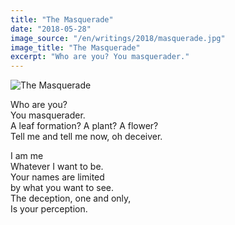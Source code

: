 ```yaml
---
title: "The Masquerade"
date: "2018-05-28"
image_source: "/en/writings/2018/masquerade.jpg"
image_title: "The Masquerade"
excerpt: "Who are you? You masquerader."
---
```


<!--more-->

![The Masquerade](/en/writings/2018/masquerade.jpg)

Who are you?  
You masquerader.  
A leaf formation? A plant? A flower?  
Tell me and tell me now, oh deceiver.  

I am me  
Whatever I want to be.  
Your names are limited  
by what you want to see.  
The deception, one and only,  
Is your perception.  